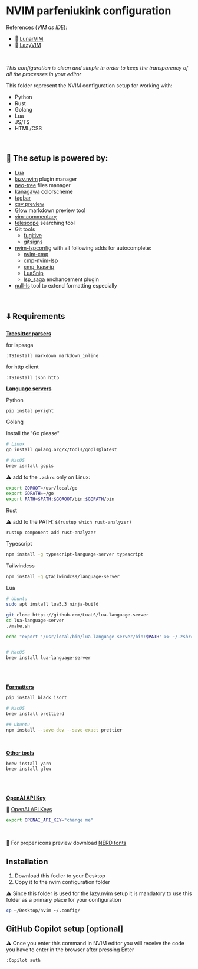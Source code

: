 # NVIM parfeniukink configuration

References (_VIM as IDE_):

- 🔗 [LunarVIM](https://www.lunarvim.org)
- 🔗 [LazyVIM](https://www.lazyvim.org)

<br>

_This configuration is clean and simple in order to keep the transparency of all the processes in your editor_

This folder represent the NVIM configuration setup for working with:

- Python
- Rust
- Golang
- Lua
- JS/TS
- HTML/CSS

<br>

## 🔌 The setup is powered by:

- [Lua](https://www.lua.org)
- [lazy.nvim](https://github.com/folke/lazy.nvim) plugin manager
- [neo-tree](https://github.com/nvim-neo-tree/neo-tree.nvim) files manager
- [kanagawa](https://github.com/rebelot/kanagawa.nvim) colorscheme
- [tagbar](https://github.com/preservim/tagbar)
- [csv preview](https://github.com/chrisbra/csv.vim)
- [Glow](https://github.com/ellisonleao/glow.nvim) markdown preview tool
- [vim-commentary](https://github.com/tpope/vim-commentary)
- [telescope](https://github.com/nvim-telescope/telescope.nvim) searching tool
- Git tools
  - [fugitive](https://github.com/tpope/vim-fugitive)
  - [gitsigns](https://github.com/lewis6991/gitsigns.nvim)
- [nvim-lspconfig](https://github.com/neovim/nvim-lspconfig) with all following adds for autocomplete:
  - [nvim-cmp](https://github.com/hrsh7th/nvim-cmp)
  - [cmp-nvim-lsp](https://github.com/hrsh7th/cmp-nvim-lsp)
  - [cmp_luasnip](https://github.com/saadparwaiz1/cmp_luasnip)
  - [LuaSnip](https://github.com/L3MON4D3/LuaSnip)
  - [lsp_saga](https://github.com/nvimdev/lspsaga.nvim) enchancement plugin
- [null-ls](https://github.com/jose-elias-alvarez/null-ls.nvim) tool to extend formatting especially

<br>

## ⬇️ Requirements


<b><u>Treesitter parsers</b></u>

for lspsaga
```
:TSInstall markdown markdown_inline
```

for http client
```
:TSInstall json http
```


<b><u>Language servers</b></u>

Python

```bash
pip instal pyright
```

Golang

Install the 'Go please"
```bash
# Linux
go install golang.org/x/tools/gopls@latest

# MacOS
brew isntall gopls
```

⚠️ add to the `.zshrc` only on Linux:

```bash
export GOROOT=/usr/local/go
export GOPATH=~/go
export PATH=$PATH:$GOROOT/bin:$GOPATH/bin
```

Rust

⚠️ add to the PATH: `$(rustup which rust-analyzer)`

```bash
rustup component add rust-analyzer
```

Typescript

```bash
npm install -g typescript-language-server typescript
```

Tailwindcss

```bash
npm install -g @tailwindcss/language-server
```

Lua

```bash
# Ubuntu
sudo apt install lua5.3 ninja-build

git clone https://github.com/LuaLS/lua-language-server
cd lua-language-server
./make.sh

echo "export '/usr/local/bin/lua-language-server/bin:$PATH' >> ~/.zshrc"


# MacOS
brew install lua-language-server
```

<br>
<br>

<b><u>Formatters</b></u>

```bash
pip install black isort

# MacOS
brew install prettierd

## Ubuntu
npm install --save-dev --save-exact prettier
```

<br>

<b><u>Other tools</b></u>

```bash
brew install yarn
brew install glow
```

<br>
<br>

<b><u>OpenAI API Key</b></u>

🔗 [OpenAI API Keys](https://platform.openai.com/account/api-keys)

```bash
export OPENAI_API_KEY="change me"
```

<br>

🔗 For proper icons preview download [NERD fonts](https://www.nerdfonts.com)

## Installation

1. Download this fodler to your Desktop
2. Copy it to the nvim configuration folder

⚠️ Since this folder is used for the lazy.nvim setup it is mandatory to use this folder as a primary place for your configuration

```bash
cp ~/Desktop/nvim ~/.config/
```

## GitHub Copilot setup [optional]

⚠️ Once you enter this command in NVIM editor you will receive the code you have to enter in the browser after pressing Enter

```
:Copilot auth
```
